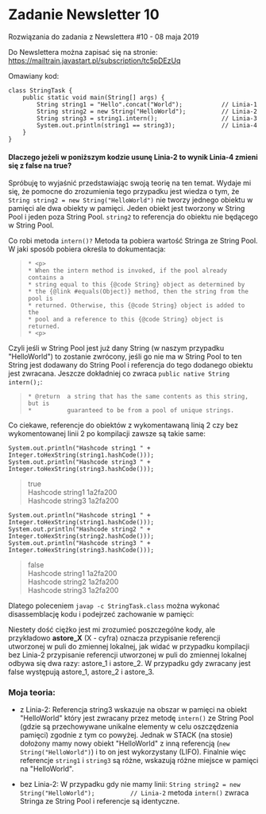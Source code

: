 # Zadanie Newsletter 10

Rozwiązania do zadania z Newslettera #10 - 08 maja 2019

Do Newslettera można zapisać się na stronie: https://mailtrain.javastart.pl/subscription/tc5pDEzUq

Omawiany kod:

```
class StringTask {
    public static void main(String[] args) {
        String string1 = "Hello".concat("World");           // Linia-1
        String string2 = new String("HelloWorld");          // Linia-2
        String string3 = string1.intern();                  // Linia-3
        System.out.println(string1 == string3);             // Linia-4
    }
}
```
#### Dlaczego jeżeli w poniższym kodzie usunę Linia-2 to wynik Linia-4 zmieni się z false na true?


Spróbuję to wyjaśnić przedstawiając swoją teorię na ten temat. Wydaje mi się, że pomocne do zrozumienia tego przypadku jest wiedza o tym, że 
`String string2 = new String("HelloWorld")`
nie tworzy jednego obiektu w pamięci ale dwa obiekty w pamięci. Jeden obiekt jest tworzony w String Pool i jeden poza String Pool.  `string2` to referencja do obiektu nie będącego w String Pool. 

Co robi metoda `intern()?` Metoda ta pobiera wartość Stringa ze String Pool. W jaki sposób pobiera określa to dokumentacja:
>     * <p>
>     * When the intern method is invoked, if the pool already contains a
>     * string equal to this {@code String} object as determined by
>     * the {@link #equals(Object)} method, then the string from the pool is
>     * returned. Otherwise, this {@code String} object is added to the
>     * pool and a reference to this {@code String} object is returned.
>     * <p>
Czyli jeśli w String Pool jest już dany String (w naszym przypadku "HelloWorld") to zostanie zwrócony, jeśli go nie ma w String Pool to ten String jest dodawany do String Pool i referencja do tego dodanego obiektu jest zwracana.
Jeszcze dokładniej co zwraca `public native String intern();`:
>     * @return  a string that has the same contents as this string, but is
>     *          guaranteed to be from a pool of unique strings.

Co ciekawe, referencje do obiektów z wykomentawaną linią 2 czy bez wykomentowanej linii 2 po kompilacji zawsze są takie same:
```
System.out.println("Hashcode string1 " + Integer.toHexString(string1.hashCode()));
System.out.println("Hashcode string3 " + Integer.toHexString(string3.hashCode()));
```

> true                                                    
> Hashcode string1 1a2fa200              
> Hashcode string3 1a2fa200                                                   

```
System.out.println("Hashcode string1 " + Integer.toHexString(string1.hashCode()));
System.out.println("Hashcode string2 " + Integer.toHexString(string2.hashCode()));
System.out.println("Hashcode string3 " + Integer.toHexString(string3.hashCode()));
```

> false                                  
> Hashcode string1 1a2fa200                                   
> Hashcode string2 1a2fa200                                 
> Hashcode string3 1a2fa200                                         

Dlatego poleceniem `javap -c StringTask.class` można wykonać disassemblację kodu i podejrzeć zachowanie w pamięci:



Niestety dość ciężko jest mi zrozumieć poszczególne kody, ale przykładowo __astore_X__ (X - cyfra) oznacza przypisanie referencji utworzonej w puli do zmiennej lokalnej, jak widać w przypadku kompilacji bez Linia-2 przypisanie referencji utworzonej w puli do zmiennej lokalnej odbywa się dwa razy: astore_1 i astore_2. W przypadku gdy zwracany jest false występują astore_1, astore_2 i astore_3. 

### Moja teoria:
* z Linia-2:
Referencja string3 wskazuje na obszar w pamięci na obiekt "HelloWorld" który jest zwracany przez metodę `intern()` ze String Pool (gdzie są przechowywane unikalne elementy w celu oszczędzenia pamięci) zgodnie z tym co powyżej. Jednak w STACK (na stosie) dołożony mamy nowy obiekt "HelloWorld" z inną referencją (`new String("HelloWorld")`) i to on jest wykorzystany (LIFO). Finalnie więc referencje `string1` i `string3` są różne, wskazują różne miejsce w pamięci na "HelloWorld".

* bez Linia-2:
W przypadku gdy nie mamy linii:
```String string2 = new String("HelloWorld");          // Linia-2```
metoda `intern()` zwraca Stringa ze String Pool i referencje są identyczne.
